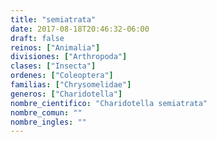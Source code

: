 ```yaml
---
title: "semiatrata"
date: 2017-08-18T20:46:32-06:00
draft: false
reinos: ["Animalia"]
divisiones: ["Arthropoda"]
clases: ["Insecta"]
ordenes: ["Coleoptera"]
familias: ["Chrysomelidae"]
generos: ["Charidotella"]
nombre_cientifico: "Charidotella semiatrata"
nombre_comun: ""
nombre_ingles: ""
---
```

